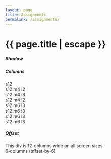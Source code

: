 ```yaml
---
layout: page
title: Assignments
permalink: /assignments/
---
```


<h1 class="page-title">{{ page.title | escape }}</h1>

<div class="section">
    <h5>Shadow</h5>
    <div class="row">
              <div class="col s12 m4 l2">
                <p class="z-depth-0 shadow-demo"></p>
              </div>
              <div class="col s12 m4 l2">
                <p class="z-depth-1 shadow-demo"></p>
              </div>
              <div class="col s12 m4 l2">
                <p class="z-depth-2 shadow-demo"></p>
              </div>
              <div class="col s12 m4 l2">
                <p class="z-depth-3 shadow-demo"></p>
              </div>
              <div class="col s12 m4 l2">
                <p class="z-depth-4 shadow-demo"></p>
              </div>
              <div class="col s12 m4 l2">
                <p class="z-depth-5 shadow-demo"></p>
              </div>
    </div>
</div>
<div class="divider"></div>
<div class="section">
    <h5>Columns</h5>
    <div class="row">
            <div class="col grid-example s12 blue lighten-1"><span class="flow-text">s12</span></div>
            <div class="col grid-example s12 m4 l2 teal lighten-1"><span class="flow-text">s12 m4 l2</span></div>
            <div class="col grid-example s12 m4 l8 teal lighten-1"><span class="flow-text">s12 m4 l8</span></div>
            <div class="col grid-example s12 m4 l2 teal lighten-1"><span class="flow-text">s12 m4 l2</span></div>
            <div class="col grid-example s12 m6 l3 purple lighten-3"><span class="flow-text">s12 m6 l3</span></div>
            <div class="col grid-example s12 m6 l3 purple lighten-3"><span class="flow-text">s12 m6 l3</span></div>
            <div class="col grid-example s12 m6 l3 purple lighten-3"><span class="flow-text">s12 m6 l3</span></div>
            <div class="col grid-example s12 m6 l3 purple lighten-3"><span class="flow-text">s12 m6 l3</span></div>
    </div>
</div>
<div class="divider"></div>
<div class="section">
    <h5>Offset</h5>
    <div class="row">
            <div class="col s12 grid-example"><span class="flow-text">This div is 12-columns wide on all screen sizes</span></div>
            <div class="col s6 offset-s6 grid-example"><span class="flow-text">6-columns (offset-by-6)</span></div>
    </div>
</div>
